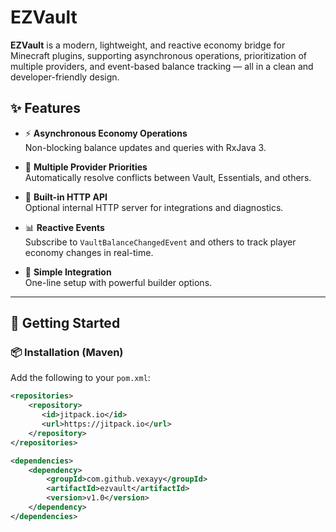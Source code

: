 # EZVault

**EZVault** is a modern, lightweight, and reactive economy bridge for Minecraft plugins, supporting asynchronous operations, prioritization of multiple providers, and event-based balance tracking — all in a clean and developer-friendly design.

## ✨ Features

- ⚡ **Asynchronous Economy Operations**  
  Non-blocking balance updates and queries with RxJava 3.

- 🔁 **Multiple Provider Priorities**  
  Automatically resolve conflicts between Vault, Essentials, and others.

- 📡 **Built-in HTTP API**  
  Optional internal HTTP server for integrations and diagnostics.

- 📊 **Reactive Events**  
  Subscribe to `VaultBalanceChangedEvent` and others to track player economy changes in real-time.

- 🧩 **Simple Integration**  
  One-line setup with powerful builder options.

---

## 🚀 Getting Started

### 📦 Installation (Maven)

Add the following to your `pom.xml`:

```xml
<repositories>
    <repository>
       <id>jitpack.io</id>
       <url>https://jitpack.io</url>
    </repository>
</repositories>

<dependencies>
    <dependency>
        <groupId>com.github.vexayy</groupId>
        <artifactId>ezvault</artifactId>
        <version>v1.0</version>
    </dependency>
</dependencies>
```
